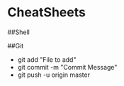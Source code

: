 # CheatSheets

##Shell

##Git
- git add "File to add"
- git commit -m "Commit Message"
- git push -u origin master